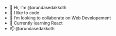 - 👋 Hi, I’m @arundasedakkoth
- 💞️ I like to code
- 👀 I’m looking to collaborate on Web Developement
- 🌱 Currently learning React
- 📫 @arundasedakkoth

<!---
arundasedakkoth/arundasedakkoth is a ✨ special ✨ repository because its `README.md` (this file) appears on your GitHub profile.
You can click the Preview link to take a look at your changes.
--->
